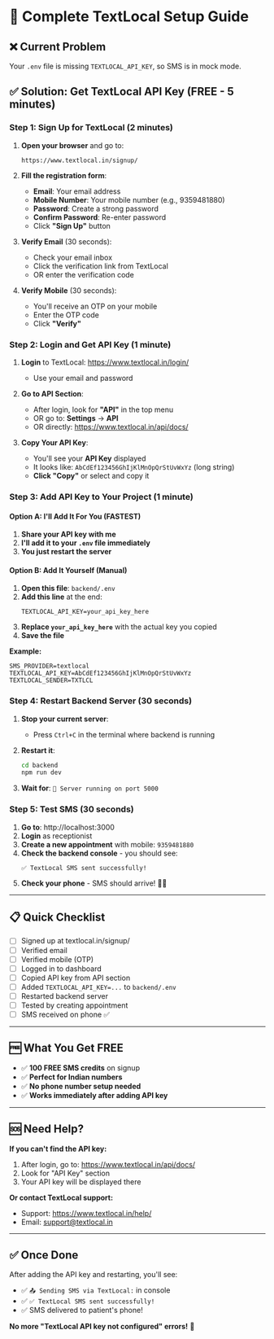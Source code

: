 # 📱 Complete TextLocal Setup Guide

## ❌ Current Problem
Your `.env` file is missing `TEXTLOCAL_API_KEY`, so SMS is in mock mode.

## ✅ Solution: Get TextLocal API Key (FREE - 5 minutes)

### Step 1: Sign Up for TextLocal (2 minutes)

1. **Open your browser** and go to:
   ```
   https://www.textlocal.in/signup/
   ```

2. **Fill the registration form**:
   - **Email**: Your email address
   - **Mobile Number**: Your mobile number (e.g., 9359481880)
   - **Password**: Create a strong password
   - **Confirm Password**: Re-enter password
   - Click **"Sign Up"** button

3. **Verify Email** (30 seconds):
   - Check your email inbox
   - Click the verification link from TextLocal
   - OR enter the verification code

4. **Verify Mobile** (30 seconds):
   - You'll receive an OTP on your mobile
   - Enter the OTP code
   - Click **"Verify"**

### Step 2: Login and Get API Key (1 minute)

1. **Login** to TextLocal: https://www.textlocal.in/login/
   - Use your email and password

2. **Go to API Section**:
   - After login, look for **"API"** in the top menu
   - OR go to: **Settings** → **API**
   - OR directly: https://www.textlocal.in/api/docs/

3. **Copy Your API Key**:
   - You'll see your **API Key** displayed
   - It looks like: `AbCdEf123456GhIjKlMnOpQrStUvWxYz` (long string)
   - **Click "Copy"** or select and copy it

### Step 3: Add API Key to Your Project (1 minute)

#### Option A: I'll Add It For You (FASTEST)
1. **Share your API key with me**
2. **I'll add it to your `.env` file immediately**
3. **You just restart the server**

#### Option B: Add It Yourself (Manual)
1. **Open this file**: `backend/.env`
2. **Add this line** at the end:
   ```
   TEXTLOCAL_API_KEY=your_api_key_here
   ```
3. **Replace `your_api_key_here`** with the actual key you copied
4. **Save the file**

**Example:**
```env
SMS_PROVIDER=textlocal
TEXTLOCAL_API_KEY=AbCdEf123456GhIjKlMnOpQrStUvWxYz
TEXTLOCAL_SENDER=TXTLCL
```

### Step 4: Restart Backend Server (30 seconds)

1. **Stop your current server**:
   - Press `Ctrl+C` in the terminal where backend is running

2. **Restart it**:
   ```bash
   cd backend
   npm run dev
   ```

3. **Wait for**: `🚀 Server running on port 5000`

### Step 5: Test SMS (30 seconds)

1. **Go to**: http://localhost:3000
2. **Login** as receptionist
3. **Create a new appointment** with mobile: `9359481880`
4. **Check the backend console** - you should see:
   ```
   ✅ TextLocal SMS sent successfully!
   ```
5. **Check your phone** - SMS should arrive! 📱✅

---

## 📋 Quick Checklist

- [ ] Signed up at textlocal.in/signup/
- [ ] Verified email
- [ ] Verified mobile (OTP)
- [ ] Logged in to dashboard
- [ ] Copied API key from API section
- [ ] Added `TEXTLOCAL_API_KEY=...` to `backend/.env`
- [ ] Restarted backend server
- [ ] Tested by creating appointment
- [ ] SMS received on phone ✅

---

## 🆓 What You Get FREE

- ✅ **100 FREE SMS credits** on signup
- ✅ **Perfect for Indian numbers**
- ✅ **No phone number setup needed**
- ✅ **Works immediately after adding API key**

---

## 🆘 Need Help?

**If you can't find the API key:**
1. After login, go to: https://www.textlocal.in/api/docs/
2. Look for "API Key" section
3. Your API key will be displayed there

**Or contact TextLocal support:**
- Support: https://www.textlocal.in/help/
- Email: support@textlocal.in

---

## ✅ Once Done

After adding the API key and restarting, you'll see:
- ✅ `📤 Sending SMS via TextLocal:` in console
- ✅ `✅ TextLocal SMS sent successfully!` 
- ✅ SMS delivered to patient's phone!

**No more "TextLocal API key not configured" errors!** 🎉



